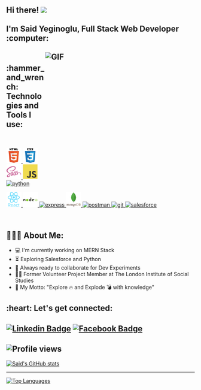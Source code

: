 
<h2 align="left">
 <abc>
  <br>Hi there! <img src="https://user-images.githubusercontent.com/42378118/110234147-e3259600-7f4e-11eb-95be-0c4047144dea.gif" width="30"><br>
  <br> I'm Said Yeginoglu, Full Stack Web Developer :computer:<br>
  <br>
    <img align="right" alt="GIF" src="https://github.com/abhisheknaiidu/abhisheknaiidu/blob/master/code.gif?raw=true" width="400" height="320" />
 </abc>
</h2> 
<h2 align="left">:hammer_and_wrench: Technologies and Tools I use:</h2>
<p align="left">
 </br></br>
    <a href="https://www.w3.org/html/" target="_blank"> <img src="https://raw.githubusercontent.com/devicons/devicon/master/icons/html5/html5-original-wordmark.svg" alt="html5" width="40" height="40"/> </a>
    <a href="https://www.w3schools.com/css/" target="_blank"> <img src="https://raw.githubusercontent.com/devicons/devicon/master/icons/css3/css3-original-wordmark.svg" alt="css3" width="40" height="40"/> </a>
<a href="https://sass-lang.com" target="_blank"> <img src="https://raw.githubusercontent.com/devicons/devicon/master/icons/sass/sass-original.svg" alt="sass" width="40" height="40"/> </a>
    <a href="https://developer.mozilla.org/en-US/docs/Web/JavaScript" target="_blank"> <img src="https://raw.githubusercontent.com/devicons/devicon/master/icons/javascript/javascript-original.svg" alt="javascript" width="40" height="40"/> </a>
<a href="https://developer.mozilla.org/en-US/docs/Glossary/Python" target="_blank"> <img src="https://www.vectorlogo.zone/logos/python/python-icon.svg" alt="python" width="40" height="40"/> </a>

<a href="https://reactjs.org/" target="_blank"> <img src="https://raw.githubusercontent.com/devicons/devicon/master/icons/react/react-original-wordmark.svg" alt="react" width="40" height="40"/> </a>
      <a href="https://nodejs.org" target="_blank"> <img src="https://raw.githubusercontent.com/devicons/devicon/master/icons/nodejs/nodejs-original-wordmark.svg" alt="nodejs" width="40" height="40"/> </a>
    <a href="https://expressjs.com" target="_blank"> <img src="https://www.silicus.com/images/technology/express-js.svg" alt="express" width="40" height="40" /> </a>
    <a href="https://www.mongodb.com/" target="_blank"> <img src="https://raw.githubusercontent.com/devicons/devicon/master/icons/mongodb/mongodb-original-wordmark.svg" alt="mongodb" width="40" height="40"/> </a>
<a href="https://www.postman.com/" target="_blank"> <img src="https://www.vectorlogo.zone/logos/getpostman/getpostman-icon.svg" alt="postman" width="40" height="40"/> </a>
<a href="https://git-scm.com/" target="_blank"> <img src="https://www.vectorlogo.zone/logos/git-scm/git-scm-icon.svg" alt="git" width="40" height="40"/> </a>
 <a href="https://www.salesforce.com/nl/" target="_blank"> <img src="https://www.vectorlogo.zone/logos/salesforce/salesforce-ar21.svg" alt="salesforce"  height="40"/> </a>
    </p>

</br>


<h2 align="left">👨🏻‍💻 About Me:</h2>

- :computer: I'm currently working on MERN Stack
- :hourglass_flowing_sand:  Exploring Salesforce and Python
- :rocket: Always ready to collaborate for Dev Experiments
- :man_technologist: Former Volunteer Project Member at The London Institute of Social Studies
- :dart: My Motto: "Explore :fire: and Explode :bomb: with knowledge" 

<h2 align="left">:heart: Let's get connected:</h2>

[![Linkedin Badge](https://img.shields.io/badge/-SaidYeginoglu-blue?style=flat-square&logo=Linkedin&logoColor=white&link=https://www.linkedin.com/in/said-yeginoglu-263207b0/)](https://www.linkedin.com/in/said-yeginoglu-263207b0/) [![Facebook Badge](https://img.shields.io/badge/-@said.yein-3b5998?style=flat-square&labelColor=3b5998&logo=facebook&logoColor=white&link=https://www.facebook.com/said.yein.90)](https://www.facebook.com/said.yein.90)
---
![Profile views](https://gpvc.arturio.dev/SaidYein)
---
[![Said's GitHub stats](https://github-readme-stats.vercel.app/api?username=SaidYein&show_icons=true&theme=dark)](https://github.com/SaidYein/)

<!-- dark, radical, merko, gruvbox, tokyonight, onedark, cobalt, synthwave, highcontrast, dracula -->
---
[![Top Languages](https://github-readme-stats.vercel.app/api/top-langs/?username=SaidYein&layout=compact)](https://github.com/SaidYein/)

